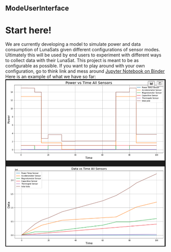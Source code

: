 ## ModeUserInterface
# Start here!
We are currently developing a model to simulate power and data consumption of LunaSats given different configurations of sensor modes. Ultimately this will be used by end users to experiment with different ways to collect data with their LunaSat.
This project is meant to be as configurable as possible. If you want to play around with your own configuration, go to think link and mess around
[Jupyter Notebook on Binder](https://mybinder.org/v2/gh/GLEE2023/ModeUserInterface/HEAD?labpath=sensors%2Fmodel.ipynb)
Here is an example of what we have so far:
![preview](https://github.com/GLEE2023/ModeUserInterface/blob/main/sensors/chart_preview.png)
